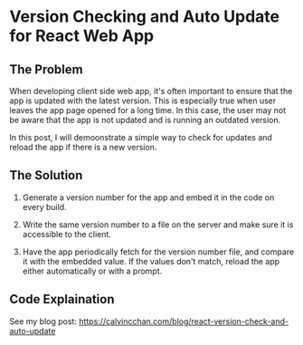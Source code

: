 # Version Checking and Auto Update for React Web App

## The Problem

When developing client side web app, it's often important to ensure that the app is updated with the latest version. This is especially true when user leaves the app page opened for a long time. In this case, the user may not be aware that the app is not updated and is running an outdated version.

In this post, I will demoonstrate a simple way to check for updates and reload the app if there is a new version.

## The Solution

1. Generate a version number for the app and embed it in the code on every build.

2. Write the same version number to a file on the server and make sure it is accessible to the client.

3. Have the app periodically fetch for the version number file, and compare it with the embedded value. If the values don't match, reload the app either automatically or with a prompt.

## Code Explaination

See my blog post: https://calvincchan.com/blog/react-version-check-and-auto-update
